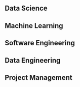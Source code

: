 
## Data Science

## Machine Learning

## Software Engineering

## Data Engineering

## Project Management
